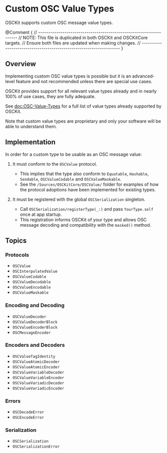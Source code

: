 # Custom OSC Value Types

OSCKit supports custom OSC message value types.

@Comment {
    // -------------------------------------------------------------------
    // NOTE: This file is duplicated in both OSCKit and OSCKitCore targets.
    //         Ensure both files are updated when making changes.
    // -------------------------------------------------------------------
}

## Overview

Implementing custom OSC value types is possible but it is an advanced-level feature and not recommended unless there are special use cases.

OSCKit provides support for all relevant value types already and in nearly 100% of use cases, they are fully adequate.

See <doc:OSC-Value-Types> for a full list of value types already supported by OSCKit.

Note that custom value types are proprietary and only your software will be able to understand them.

## Implementation

In order for a custom type to be usable as an OSC message value:

1. It must conform to the ``OSCValue`` protocol.

   - This implies that the type also conform to `Equatable`, `Hashable`, `Sendable`, ``OSCValueCodable`` and ``OSCValueMaskable``.
   - See the `/Sources/OSCKitCore/OSCValue/` folder for examples of how the protocol adoptions have been implemented for existing types.

2. It must be registered with the global ``OSCSerialization`` singleton.

   - Call ``OSCSerialization/registerType(_:)`` and pass `YourType.self` once at app startup.
   - This registration informs OSCKit of your type and allows OSC message decoding and compatibility with the `masked()` method.

## Topics

### Protocols

- ``OSCValue``
- ``OSCInterpolatedValue``
- ``OSCValueCodable``
- ``OSCValueDecodable``
- ``OSCValueEncodable``
- ``OSCValueMaskable``

### Encoding and Decoding

- ``OSCValueDecoder``
- ``OSCValueDecoderBlock``
- ``OSCValueEncoderBlock``
- ``OSCMessageEncoder``

### Encoders and Decoders

- ``OSCValueTagIdentity``
- ``OSCValueAtomicDecoder``
- ``OSCValueAtomicEncoder``
- ``OSCValueVariableDecoder``
- ``OSCValueVariableEncoder``
- ``OSCValueVariadicDecoder``
- ``OSCValueVariadicEncoder``

### Errors

- ``OSCDecodeError``
- ``OSCEncodeError``

### Serialization

- ``OSCSerialization``
- ``OSCSerializationError``
